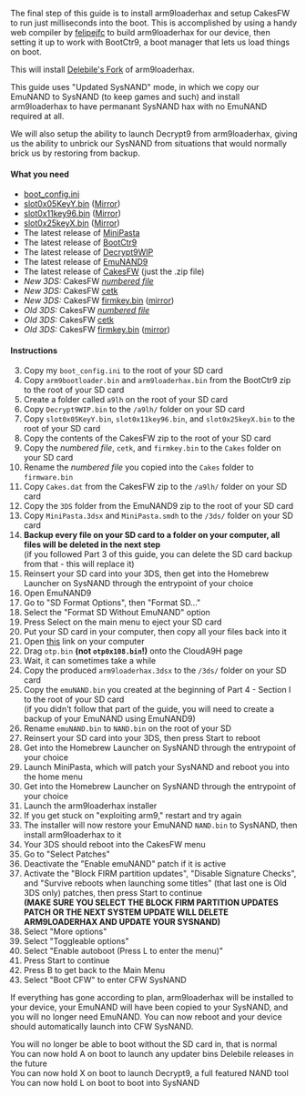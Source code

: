 The final step of this guide is to install arm9loaderhax and setup CakesFW to run just milliseconds into the boot. This is accomplished by using a handy web compiler by [felipejfc](https://gbatemp.net/threads/416385/) to build arm9loaderhax for our device, then setting it up to work with BootCtr9, a boot manager that lets us load things on boot.

This will install [Delebile's Fork](https://github.com/delebile/arm9loaderhax) of arm9loaderhax.

This guide uses "Updated SysNAND" mode, in which we copy our EmuNAND to SysNAND (to keep games and such) and install arm9loaderhax to have permanant SysNAND hax with no EmuNAND required at all.

We will also setup the ability to launch Decrypt9 from arm9loaderhax, giving us the ability to unbrick our SysNAND from situations that would normally brick us by restoring from backup.

#### What you need

* [boot_config.ini](https://gist.github.com/Plailect/66566928c286de6ecf61)
* [slot0x05KeyY.bin](https://mega.nz/#!E9VDBApA!QJandFwHWGSGM6SRRwlUodL63ynKrYY9rJp98YXy6Ss) ([Mirror](https://drive.google.com/file/d/0BzPfvjeuhqoDekc3YVVjN3dUTWs/view?usp=sharing))
* [slot0x11key96.bin](https://mega.nz/#!IgdFVJiK!TTdhiZ25uxoWlciIySVOynTcHCh8Oyp9JQMzu4opPy4) ([Mirror](https://drive.google.com/file/d/0BzPfvjeuhqoDZzB5dUhtMjlfcnc/view?usp=sharing))
* [slot0x25keyX.bin](https://mega.nz/#!BoFyzbzT!95N9tJXAi8BfPUzlbwuZC8r8S6Sq6oy-UfuAZz3LhHo) ([Mirror](https://drive.google.com/file/d/0BzPfvjeuhqoDZ1VNUHpQd2owUlE/view?usp=sharing))
* The latest release of [MiniPasta](https://github.com/d0k3/MiniPasta/releases)
* The latest release of [BootCtr9](https://github.com/hartmannaf/BootCtr9/releases)
* The latest release of [Decrypt9WIP](https://github.com/d0k3/Decrypt9WIP/releases)
* The latest release of [EmuNAND9](https://github.com/d0k3/EmuNAND9/releases)
* The latest release of [CakesFW](https://github.com/mid-kid/CakesForeveryWan/releases) (just the .zip file)
* *New 3DS:* CakesFW [*numbered file*](http://nus.cdn.c.shop.nintendowifi.net/ccs/download/0004013820000002/0000001F)
* *New 3DS:* CakesFW [cetk](http://nus.cdn.c.shop.nintendowifi.net/ccs/download/0004013820000002/cetk)
* *New 3DS:* CakesFW [firmkey.bin](https://mega.nz/#!VtdAlB7C!w5aZdVoDjaSYSJao0u9a-La6CoY2mWzjLVFzRvT8MmA) ([mirror](https://drive.google.com/file/d/0BzPfvjeuhqoDOHlpR2t4S2ZlTlU/view?usp=sharing))
* *Old 3DS:* CakesFW [*numbered file*](http://nus.cdn.c.shop.nintendowifi.net/ccs/download/0004013800000002/00000050)
* *Old 3DS:* CakesFW [cetk](http://nus.cdn.c.shop.nintendowifi.net/ccs/download/0004013800000002/cetk)
* *Old 3DS:* CakesFW [firmkey.bin](https://mega.nz/#!htlGzArZ!AianutIfa4K-WtGfrVZNjDSCL_LaykJwGD20aMxDXtc) ([mirror](https://drive.google.com/file/d/0BzPfvjeuhqoDSXRhMlRfNU5OdTA/view?usp=sharing))

#### Instructions

3. Copy my `boot_config.ini` to the root of your SD card
2. Copy `arm9bootloader.bin` and `arm9loaderhax.bin` from the BootCtr9 zip to the root of your SD card
4. Create a folder called `a9lh` on the root of your SD card
7. Copy `Decrypt9WIP.bin` to the `/a9lh/` folder on your SD card
1. Copy `slot0x05KeyY.bin`, `slot0x11key96.bin`, and `slot0x25keyX.bin` to the root of your SD card
2. Copy the contents of the CakesFW zip to the root of your SD card
3. Copy the *numbered file*, `cetk`, and `firmkey.bin` to the `Cakes` folder on your SD card
4. Rename the *numbered file* you copied into the `Cakes` folder to `firmware.bin`
7. Copy `Cakes.dat` from the CakesFW zip to the `/a9lh/` folder on your SD card
1. Copy the `3DS` folder from the EmuNAND9 zip to the root of your SD card
12. Copy `MiniPasta.3dsx` and `MiniPasta.smdh` to the `/3ds/` folder on your SD card
3. **Backup every file on your SD card to a folder on your computer, all files will be deleted in the next step**    
(if you followed Part 3 of this guide, you can delete the SD card backup from that - this will replace it)
2. Reinsert your SD card into your 3DS, then get into the Homebrew Launcher on SysNAND through the entrypoint of your choice
3. Open EmuNAND9
4. Go to "SD Format Options", then "Format SD..."
5. Select the "Format SD Without EmuNAND" option
6. Press Select on the main menu to eject your SD card
9. Put your SD card in your computer, then copy all your files back into it
8. Open [this](https://felipejfc.com/a9lh) link on your computer
9. Drag `otp.bin` **(not `otp0x108.bin`!)** onto the CloudA9H page
10. Wait, it can sometimes take a while
11. Copy the produced `arm9loaderhax.3dsx` to the `/3ds/` folder on your SD card
1. Copy the `emuNAND.bin` you created at the beginning of Part 4 - Section I to the root of your SD card    
(if you didn't follow that part of the guide, you will need to create a backup of your EmuNAND using EmuNAND9)
1. Rename `emuNAND.bin` to `NAND.bin` on the root of your SD
12. Reinsert your SD card into your 3DS, then press Start to reboot
13. Get into the Homebrew Launcher on SysNAND through the entrypoint of your choice
13. Launch MiniPasta, which will patch your SysNAND and reboot you into the home menu
14. Get into the Homebrew Launcher on SysNAND through the entrypoint of your choice
13. Launch the arm9loaderhax installer
14. If you get stuck on "exploiting arm9," restart and try again
15. The installer will now restore your EmuNAND `NAND.bin` to SysNAND, then install arm9loaderhax to it
16. Your 3DS should reboot into the CakesFW menu
17. Go to "Select Patches"
15. Deactivate the "Enable emuNAND" patch if it is active
14. Activate the "Block FIRM partition updates", "Disable Signature Checks", and "Survive reboots when launching some titles" (that last one is Old 3DS only) patches, then press Start to continue     
**(MAKE SURE YOU SELECT THE BLOCK FIRM PARTITION UPDATES PATCH OR THE NEXT SYSTEM UPDATE WILL DELETE ARM9LOADERHAX AND UPDATE YOUR SYSNAND)**
15. Select "More options"
16. Select "Toggleable options"
17. Select "Enable autoboot (Press L to enter the menu)"
18. Press Start to continue
19. Press B to get back to the Main Menu
15. Select "Boot CFW" to enter CFW SysNAND

If everything has gone according to plan, arm9loaderhax will be installed to your device, your EmuNAND will have been copied to your SysNAND, and you will no longer need EmuNAND. You can now reboot and your device should automatically launch into CFW SysNAND.

You will no longer be able to boot without the SD card in, that is normal    
You can now hold A on boot to launch any updater bins Delebile releases in the future    
You can now hold X on boot to launch Decrypt9, a full featured NAND tool    
You can now hold L on boot to boot into SysNAND